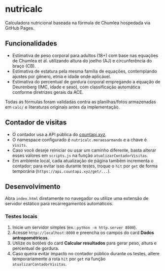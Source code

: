 # nutricalc

Calculadora nutricional baseada na fórmula de Chumlea hospedada via GitHub Pages.

## Funcionalidades

- Estimativa de peso corporal para adultos (18+) com base nas equações de Chumlea et al. utilizando altura do joelho (AJ) e circunferência do braço (CB).
- Estimativa de estatura pela mesma família de equações, contemplando ajustes por gênero, etnia e idade onde aplicável.
- Estimativa do percentual de gordura corporal empregando a equação de Deurenberg (IMC, idade e sexo), com classificação automática conforme diretrizes gerais da ACE.

Todas as fórmulas foram validadas contra as planilhas/fotos armazenadas em `calc/` e literaturas originais antes da implementação.

## Contador de visitas

- O contador usa a API pública do [countapi.xyz](https://countapi.xyz/).
- O namespace configurado é `nutricalc.moraesarmando` e a chave é `visits`.
- Caso você deseje reiniciar ou usar um caminho diferente, basta alterar esses valores em `scripts.js` na função `atualizarContadorVisitas`.
- Em ambiente local, cada atualização de página também incrementa o contador; para evitar isso durante testes, troque o `hit` por `get` de forma temporária (`https://api.countapi.xyz/get/...`).

## Desenvolvimento

Abra `index.html` diretamente no navegador ou utilize uma extensão de servidor estático para recarregamentos automáticos.

### Testes locais

1. Inicie um servidor simples (ex.: `python -m http.server 8000`).
2. Acesse `http://localhost:8000` e preencha os campos do card **Dados antropométricos**.
3. Utilize os botões do card **Calcular resultados** para gerar peso, altura e percentual de gordura.
4. Caso queira evitar impacto no contador público durante os testes, altere temporariamente a rota `hit` por `get` na função `atualizarContadorVisitas`.
